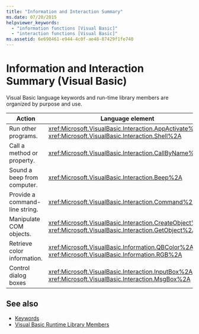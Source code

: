```yaml
---
title: "Information and Interaction Summary"
ms.date: 07/20/2015
helpviewer_keywords: 
  - "information functions [Visual Basic]"
  - "interaction functions [Visual Basic]"
ms.assetid: 6e698461-e944-4c0f-ae48-87429f1fe740
---
```

# Information and Interaction Summary (Visual Basic)
Visual Basic language keywords and run-time library members are organized by purpose and use.  
  
|Action|Language element|  
|------------|----------------------|  
|Run other programs.|<xref:Microsoft.VisualBasic.Interaction.AppActivate%2A>, <xref:Microsoft.VisualBasic.Interaction.Shell%2A>|  
|Call a method or property.|<xref:Microsoft.VisualBasic.Interaction.CallByName%2A>|  
|Sound a beep from computer.|<xref:Microsoft.VisualBasic.Interaction.Beep%2A>|  
|Provide a command-line string.|<xref:Microsoft.VisualBasic.Interaction.Command%2A>|  
|Manipulate COM objects.|<xref:Microsoft.VisualBasic.Interaction.CreateObject%2A>, <xref:Microsoft.VisualBasic.Interaction.GetObject%2A>|  
|Retrieve color information.|<xref:Microsoft.VisualBasic.Information.QBColor%2A>, <xref:Microsoft.VisualBasic.Information.RGB%2A>|  
|Control dialog boxes|<xref:Microsoft.VisualBasic.Interaction.InputBox%2A>, <xref:Microsoft.VisualBasic.Interaction.MsgBox%2A>|  
  
## See also

- [Keywords](../../../visual-basic/language-reference/keywords/index.md)
- [Visual Basic Runtime Library Members](../../../visual-basic/language-reference/runtime-library-members.md)
